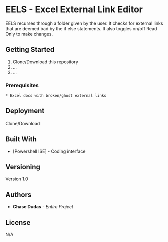 # EELS - Excel External Link Editor

EELS recurses through a folder given by the user. It checks for external links that are deemed bad by the if else statements. It also toggles on/off Read Only to make changes.

## Getting Started

1. Clone/Download this repository
2. ...
3. ...

### Prerequisites

```
* Excel docs with broken/ghost external links
```

## Deployment

Clone/Download

## Built With

* [Powershell ISE] - Coding interface

## Versioning

Version 1.0

## Authors

* **Chase Dudas** - *Entire Project* 

## License

N/A
